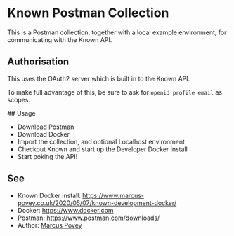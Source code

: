 # Known Postman Collection

This is a Postman collection, together with a local example environment, for communicating with the Known API.

## Authorisation

This uses the OAuth2 server which is built in to the Known API. 

To make full advantage of this, be sure to ask for `openid profile email` as scopes.

## Usage

* Download Postman
* Download Docker
* Import the collection, and optional Localhost environment
* Checkout Known and start up the Developer Docker install 
* Start poking the API!

## See

* Known Docker install: https://www.marcus-povey.co.uk/2020/05/07/known-development-docker/
* Docker: https://www.docker.com
* Postman: https://www.postman.com/downloads/
* Author: [Marcus Povey](https://www.marcus-povey.co.uk)

